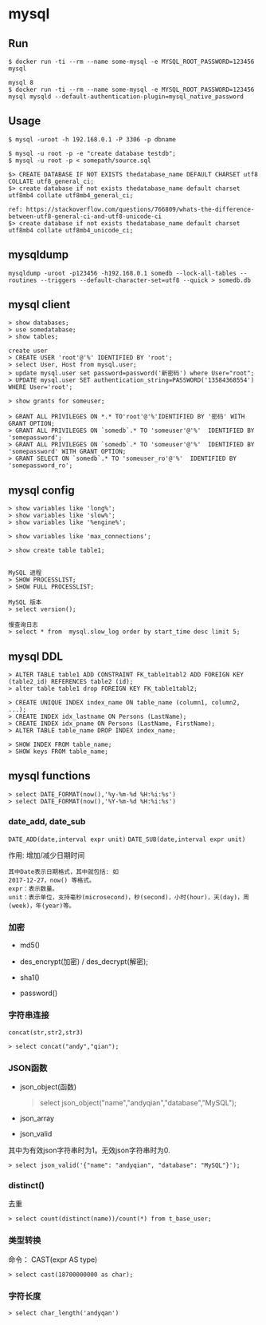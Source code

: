 # mysql

## Run

    $ docker run -ti --rm --name some-mysql -e MYSQL_ROOT_PASSWORD=123456 mysql

    mysql 8
    $ docker run -ti --rm --name some-mysql -e MYSQL_ROOT_PASSWORD=123456 mysql mysqld --default-authentication-plugin=mysql_native_password

## Usage

    $ mysql -uroot -h 192.168.0.1 -P 3306 -p dbname

    $ mysql -u root -p -e "create database testdb";
    $ mysql -u root -p < somepath/source.sql

    $> CREATE DATABASE IF NOT EXISTS thedatabase_name DEFAULT CHARSET utf8 COLLATE utf8_general_ci;
    $> create database if not exists thedatabase_name default charset utf8mb4 collate utf8mb4_general_ci;

    ref: https://stackoverflow.com/questions/766809/whats-the-difference-between-utf8-general-ci-and-utf8-unicode-ci
    $> create database if not exists thedatabase_name default charset utf8mb4 collate utf8mb4_unicode_ci;


## mysqldump

    mysqldump -uroot -p123456 -h192.168.0.1 somedb --lock-all-tables --routines --triggers --default-character-set=utf8 --quick > somedb.db

## mysql client

    > show databases;
    > use somedatabase;
    > show tables;

    create user
    > CREATE USER 'root'@'%' IDENTIFIED BY 'root';
    > select User, Host from mysql.user;
    > update mysql.user set password=password('新密码') where User="root";
    > UPDATE mysql.user SET authentication_string=PASSWORD('13584368554') WHERE User='root';

    > show grants for someuser;

    > GRANT ALL PRIVILEGES ON *.* TO'root'@'%'IDENTIFIED BY '密码' WITH GRANT OPTION;
    > GRANT ALL PRIVILEGES ON `somedb`.* TO 'someuser'@'%'  IDENTIFIED BY 'somepassword';
    > GRANT ALL PRIVILEGES ON `somedb`.* TO 'someuser'@'%'  IDENTIFIED BY 'somepassword' WITH GRANT OPTION;
    > GRANT SELECT ON `somedb`.* TO 'someuser_ro'@'%'  IDENTIFIED BY 'somepassword_ro';

## mysql config

    > show variables like 'long%';
    > show variables like 'slow%';
    > show variables like '%engine%';

    > show variables like 'max_connections';

    > show create table table1;


    MySQL 进程
    > SHOW PROCESSLIST;
    > SHOW FULL PROCESSLIST;

    MySQL 版本
    > select version();

    慢查询日志
    > select * from  mysql.slow_log order by start_time desc limit 5;

## mysql DDL

    > ALTER TABLE table1 ADD CONSTRAINT FK_table1tabl2 ADD FOREIGN KEY (table2_id) REFERENCES table2 (id);
    > alter table table1 drop FOREIGN KEY FK_table1tabl2;

    > CREATE UNIQUE INDEX index_name ON table_name (column1, column2, ...);
    > CREATE INDEX idx_lastname ON Persons (LastName);
    > CREATE INDEX idx_pname ON Persons (LastName, FirstName);
    > ALTER TABLE table_name DROP INDEX index_name;

    > SHOW INDEX FROM table_name;
    > SHOW keys FROM table_name;

## mysql functions

    > select DATE_FORMAT(now(),'%y-%m-%d %H:%i:%s')
    > select DATE_FORMAT(now(),'%Y-%m-%d %H:%i:%s')

### date_add, date_sub

`DATE_ADD(date,interval expr unit)`
`DATE_SUB(date,interval expr unit)`

作用: 增加/减少日期时间

```
其中Date表示日期格式，其中就包括: 如
2017-12-27，now() 等格式。
expr：表示数量。
unit：表示单位，支持毫秒(microsecond)，秒(second)，小时(hour)，天(day)，周(week)，年(year)等。
```

### 加密

- md5()

- des_encrypt(加密) / des_decrypt(解密);

- sha1()

- password()

### 字符串连接

`concat(str,str2,str3)`

    > select concat("andy","qian");

### JSON函数

- json_object(函数)

    > select json_object("name","andyqian","database","MySQL");

- json_array


- json_valid

其中为有效json字符串时为1。无效json字符串时为0.

    > select json_valid('{"name": "andyqian", "database": "MySQL"}');

### distinct()

去重

    > select count(distinct(name))/count(*) from t_base_user;

### 类型转换

命令： CAST(expr AS type)

    > select cast(18700000000 as char);

### 字符长度

    > select char_length('andyqan')